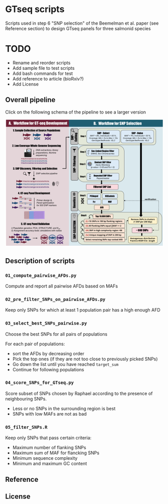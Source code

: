 # GTseq scripts

Scripts used in step 6 "SNP selection" of the Beemelman et al. paper (see
Reference section) to design GTseq panels for three salmonid species

# TODO

- Rename and reorder scripts
- Add sample file to test scripts
- Add bash commands for test
- Add reference to article (bioRxiv?)
- Add License

## Overall pipeline

Click on the following schema of the pipeline to see a larger version

![Schema of the pipeline](pipeline.png)

## Description of scripts

### `01_compute_pairwise_AFDs.py`

Compute and report all pairwise AFDs based on MAFs

### `02_pre_filter_SNPs_on_pairwise_AFDs.py`

Keep only SNPs for which at least 1 population pair has a high enough AFD

### `03_select_best_SNPs_pairwise.py`

Choose the best SNPs for all pairs of populations

For each pair of populations:

- sort the AFDs by decreasing order
- Pick the top ones (if they are not too close to previously picked SNPs)
- Go down the list until you have reached `target_sum` <float>
- Continue for following populations

### `04_score_SNPs_for_GTseq.py`

Score subset of SNPs chosen by Raphael according to the presence of neighbouring SNPs.

- Less or no SNPs in the surrounding region is best
- SNPs with low MAFs are not as bad

### `05_filter_SNPs.R`

Keep only SNPs that pass certain criteria:

- Maximum number of flanking SNPs
- Maximum sum of MAF for flancking SNPs
- Minimum sequence complexity
- Minimum and maximum GC content

## Reference

## License

